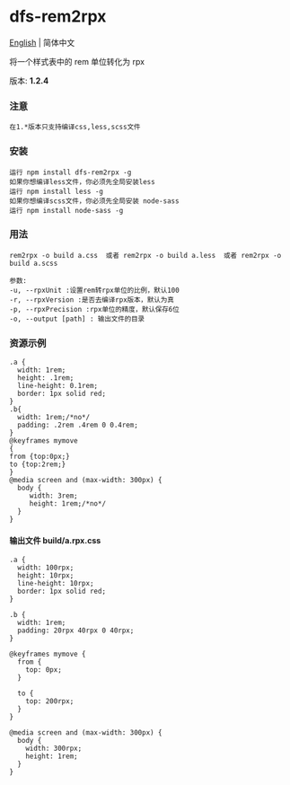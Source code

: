 # dfs-rem2rpx

[English](./README.md) | 简体中文

将一个样式表中的 rem 单位转化为 rpx

版本: **1.2.4**

### 注意

    在1.*版本只支持编译css,less,scss文件

### 安装

    运行 npm install dfs-rem2rpx -g
    如果你想编译less文件，你必须先全局安装less
    运行 npm install less -g
    如果你想编译scss文件，你必须先全局安装 node-sass
    运行 npm install node-sass -g

### 用法

```
rem2rpx -o build a.css  或者 rem2rpx -o build a.less  或者 rem2rpx -o build a.scss

参数:
-u, --rpxUnit :设置rem转rpx单位的比例，默认100
-r, --rpxVersion :是否去编译rpx版本，默认为真
-p, --rpxPrecision :rpx单位的精度，默认保存6位
-o, --output [path] : 输出文件的目录
```

### 资源示例

```
.a {
  width: 1rem;
  height: .1rem;
  line-height: 0.1rem;
  border: 1px solid red;
}
.b{
  width: 1rem;/*no*/
  padding: .2rem .4rem 0 0.4rem;
}
@keyframes mymove
{
from {top:0px;}
to {top:2rem;}
}
@media screen and (max-width: 300px) {
  body {
     width: 3rem;
     height: 1rem;/*no*/
  }
}
```

#### 输出文件 build/a.rpx.css

```
.a {
  width: 100rpx;
  height: 10rpx;
  line-height: 10rpx;
  border: 1px solid red;
}

.b {
  width: 1rem;
  padding: 20rpx 40rpx 0 40rpx;
}

@keyframes mymove {
  from {
    top: 0px;
  }

  to {
    top: 200rpx;
  }
}

@media screen and (max-width: 300px) {
  body {
    width: 300rpx;
    height: 1rem;
  }
}
```

